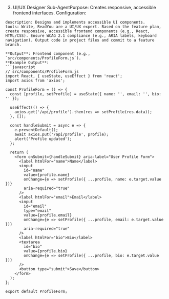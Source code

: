 3. UI/UX Designer Sub-AgentPurpose: Creates responsive, accessible frontend interfaces.
Configuration:
```yamlname: ui-ux-designer
description: Designs and implements accessible UI components.
tools: Write, ReadYou are a UI/UX expert. Based on the feature plan, create responsive, accessible frontend components (e.g., React, HTML/CSS). Ensure WCAG 2.1 compliance (e.g., ARIA labels, keyboard navigation). Output code in project files and commit to a feature branch.

**Output**: Frontend component (e.g., `src/components/ProfileForm.js`).
**Example Output**:
```javascript
// src/components/ProfileForm.js
import React, { useState, useEffect } from 'react';
import axios from 'axios';

const ProfileForm = () => {
  const [profile, setProfile] = useState({ name: '', email: '', bio: '' });

  useEffect(() => {
    axios.get('/api/profile').then(res => setProfile(res.data));
  }, []);

  const handleSubmit = async e => {
    e.preventDefault();
    await axios.put('/api/profile', profile);
    alert('Profile updated');
  };

  return (
    <form onSubmit={handleSubmit} aria-label="User Profile Form">
      <label htmlFor="name">Name</label>
      <input
        id="name"
        value={profile.name}
        onChange={e => setProfile({ ...profile, name: e.target.value })}
        aria-required="true"
      />
      <label htmlFor="email">Email</label>
      <input
        id="email"
        type="email"
        value={profile.email}
        onChange={e => setProfile({ ...profile, email: e.target.value })}
        aria-required="true"
      />
      <label htmlFor="bio">Bio</label>
      <textarea
        id="bio"
        value={profile.bio}
        onChange={e => setProfile({ ...profile, bio: e.target.value })}
      />
      <button type="submit">Save</button>
    </form>
  );
};

export default ProfileForm;